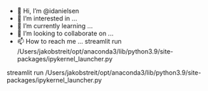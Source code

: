 - 👋 Hi, I’m @idanielsen
- 👀 I’m interested in ...
- 🌱 I’m currently learning ...
- 💞️ I’m looking to collaborate on ...
- 📫 How to reach me ...
streamlit run /Users/jakobstreit/opt/anaconda3/lib/python3.9/site-packages/ipykernel_launcher.py

<!---
idanielsen/idanielsen is a ✨ special ✨ repository because its `README.md` (this file) appears on your GitHub profile.
You can click the Preview link to take a look at your changes.
--->
streamlit run /Users/jakobstreit/opt/anaconda3/lib/python3.9/site-packages/ipykernel_launcher.py



